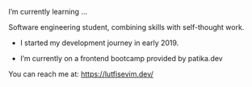 I’m currently learning ...


Software engineering student, combining skills with self-thought work.

- I started my development journey in early 2019.

- I’m currently on a frontend bootcamp provided by patika.dev

You can reach me at: https://lutfisevim.dev/
